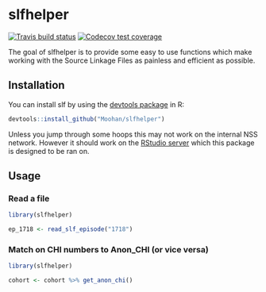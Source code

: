 # slfhelper

<!-- badges: start -->

[![Travis build status](https://travis-ci.org/Moohan/slfhelper.svg?branch=master)](https://travis-ci.org/Moohan/slfhelper)
[![Codecov test coverage](https://codecov.io/gh/Moohan/slfhelper/branch/master/graph/badge.svg)](https://codecov.io/gh/Moohan/slfhelper?branch=master)
<!-- badges: end -->

The goal of slfhelper is to provide some easy to use functions which make working with the Source Linkage Files as painless and efficient as possible.

## Installation

You can install slf by using the [devtools package](https://devtools.r-lib.org/)  in R:

``` r
devtools::install_github("Moohan/slfhelper")
```

Unless you jump through some hoops this may not work on the internal NSS network.
However it should work on the [RStudio server](http://nssrstudio.csa.scot.nhs.uk/) which this package is designed to be ran on.

## Usage

### Read a file

``` r
library(slfhelper)

ep_1718 <- read_slf_episode("1718")
```

### Match on CHI numbers to Anon_CHI (or vice versa)
``` r
library(slfhelper)

cohort <- cohort %>% get_anon_chi()
```


